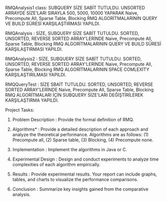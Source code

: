RMQAnalysis1 class: SUBQUERY SİZE SABİT TUTULDU. UNSORTED ARRAYDE SİZE'LARI SIRAYLA 500, 5000, 10000 YAPARAK Naive, Precompute All, Sparse Table, Blocking RMQ ALGORİTMALARININ QUERY VE BUILD SÜRESİ KARŞILAŞTIRMASI YAPILDI.

RMQAnalysis : SİZE, SUBQUERY SİZE SABİT TUTULDU. SORTED, UNSORTED, REVERSE SORTED ARRAY'LERİNDE Naive, Precompute All, Sparse Table, Blocking RMQ ALGORİTMALARININ QUERY VE BUILD SÜRESİ KARŞILAŞTIRMASI YAPILDI.

RMQAnalysis2 : SİZE, SUBQUERY SİZE SABİT TUTULDU. SORTED, UNSORTED, REVERSE SORTED ARRAY'LERİNDE Naive, Precompute All, Sparse Table, Blocking RMQ ALGORİTMALARININ SPACE COMLEXİTY KARŞILAŞTIRILMASI YAPILDI.

RMQQueryTest : SİZE SBAİT TUTULDU. SORTED, UNSORTED, REVERSE SORTED ARRAY'LERİNDE Naive, Precompute All, Sparse Table, Blocking RMQ ALGORİTMALARI İÇİN SUBQUERY SİZE'LARI DEĞİŞTİRİLEREK KARŞILAŞTIRMA YAPILDI.


Project Tasks: 

1. Problem Description : Provide the formal definition of RMQ.
  
2. Algorithms*  : Provide a detailed description of each approach and analyze the theoretical 
performance. Algorithms are as follows: (1) Precompute all, (2) Sparse table, (3) Blocking, (4) 
Precompute none.
 
3. Implementation  : Implement the algorithms in Java or C.  
4. Experimental Design  : Design and conduct experiments to analyze time complexities of each 
algorithm empirically.

5. Results   : Provide experimental results. Your report can include graphs, tables, and 
charts to visualize the performance comparisons.

6. Conclusion  : Summarize key insights gained from the comparative analysis.
